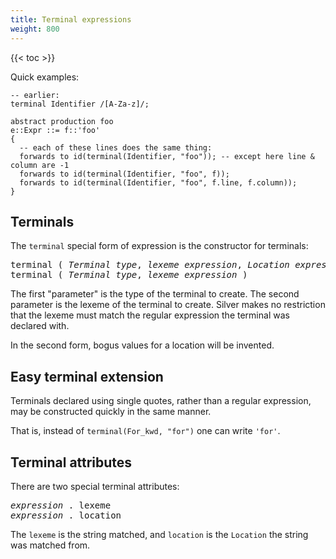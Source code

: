 ```yaml
---
title: Terminal expressions
weight: 800
---
```


{{< toc >}}

Quick examples:

```
-- earlier:
terminal Identifier /[A-Za-z]/;

abstract production foo
e::Expr ::= f::'foo'
{
  -- each of these lines does the same thing:
  forwards to id(terminal(Identifier, "foo")); -- except here line & column are -1
  forwards to id(terminal(Identifier, "foo", f));
  forwards to id(terminal(Identifier, "foo", f.line, f.column));
}
```

## Terminals

The `terminal` special form of expression is the constructor for terminals:

<pre>
terminal ( <i>Terminal type</i>, <i>lexeme expression</i>, <i>Location expression</i> )
terminal ( <i>Terminal type</i>, <i>lexeme expression</i> )
</pre>

The first "parameter" is the type of the terminal to create.
The second parameter is the lexeme of the terminal to create.
Silver makes no restriction that the lexeme must match the regular expression the terminal was declared with.

In the second form, bogus values for a location will be invented.

## Easy terminal extension

Terminals declared using single quotes, rather than a regular expression, may be constructed quickly in the same manner.

That is, instead of `terminal(For_kwd, "for")` one can write `'for'`.

## Terminal attributes

There are two special terminal attributes:

<pre>
<i>expression</i> . lexeme
<i>expression</i> . location
</pre>

The `lexeme` is the string matched, and `location` is the `Location` the string was matched from.

